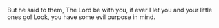 But he said to them, The Lord be with you, if ever I let you and your little ones go! Look, you have some evil purpose in mind.
